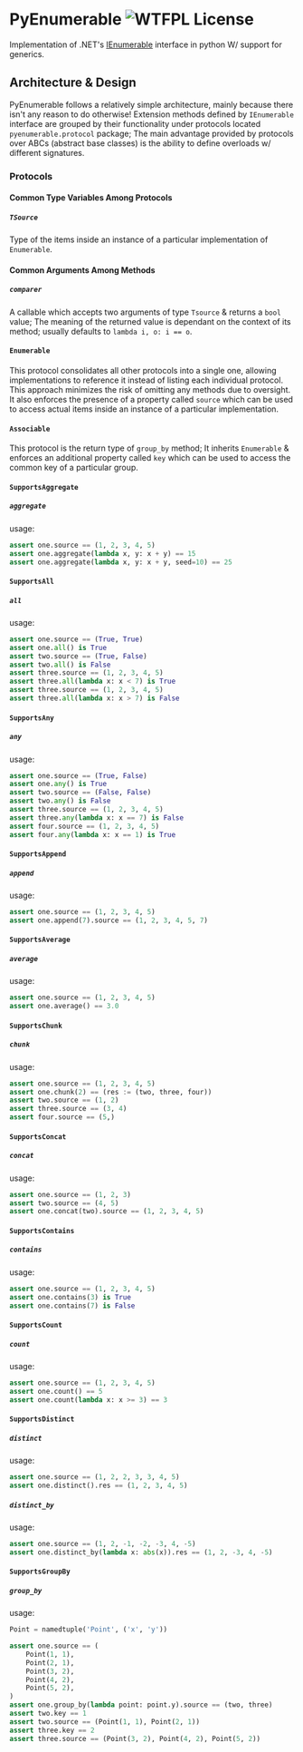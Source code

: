 # PyEnumerable ![WTFPL License](http://www.wtfpl.net/wp-content/uploads/2012/12/wtfpl-badge-4.png)

Implementation of .NET's [IEnumerable](https://learn.microsoft.com/en-us/dotnet/api/system.collections.generic.ienumerable-1?view=net-9.0) interface in python W/ support for generics.

## Architecture & Design

PyEnumerable follows a relatively simple architecture, mainly because there isn't any reason to do otherwise!
Extension methods defined by `IEnumerable` interface are grouped by their functionality under protocols located `pyenumerable.protocol` package; The main advantage provided by protocols over ABCs (abstract base classes) is the ability to define overloads w/ different signatures.

### Protocols

#### Common Type Variables Among Protocols

##### `TSource`

Type of the items inside an instance of a particular implementation of `Enumerable`.

#### Common Arguments Among Methods

##### `comparer`

A callable which accepts two arguments of type `Tsource` & returns a `bool` value; The meaning of the returned value is dependant on the context of its method; usually defaults to `lambda i, o: i == o`.

#### `Enumerable`

This protocol consolidates all other protocols into a single one, allowing implementations to reference it instead of listing each individual protocol. This approach minimizes the risk of omitting any methods due to oversight.
It also enforces the presence of a property called `source` which can be used to access actual items inside an instance of a particular implementation.

#### `Associable`

This protocol is the return type of `group_by` method; It inherits `Enumerable` & enforces an additional property called `key` which can be used to access the common key of a particular group.

#### `SupportsAggregate`

##### `aggregate`

usage:
```py
assert one.source == (1, 2, 3, 4, 5)
assert one.aggregate(lambda x, y: x + y) == 15
assert one.aggregate(lambda x, y: x + y, seed=10) == 25
```

#### `SupportsAll`

##### `all`

usage:
```py
assert one.source == (True, True)
assert one.all() is True
assert two.source == (True, False)
assert two.all() is False
assert three.source == (1, 2, 3, 4, 5)
assert three.all(lambda x: x < 7) is True
assert three.source == (1, 2, 3, 4, 5)
assert three.all(lambda x: x > 7) is False
```

#### `SupportsAny`

##### `any`

usage:
```py
assert one.source == (True, False)
assert one.any() is True
assert two.source == (False, False)
assert two.any() is False
assert three.source == (1, 2, 3, 4, 5)
assert three.any(lambda x: x == 7) is False
assert four.source == (1, 2, 3, 4, 5)
assert four.any(lambda x: x == 1) is True
```

#### `SupportsAppend`

##### `append`

usage:
```py
assert one.source == (1, 2, 3, 4, 5)
assert one.append(7).source == (1, 2, 3, 4, 5, 7)
```

#### `SupportsAverage`

##### `average`

usage:
```py
assert one.source == (1, 2, 3, 4, 5)
assert one.average() == 3.0
```

#### `SupportsChunk`

##### `chunk`

usage:
```py
assert one.source == (1, 2, 3, 4, 5)
assert one.chunk(2) == (res := (two, three, four))
assert two.source == (1, 2)
assert three.source == (3, 4)
assert four.source == (5,)
```

#### `SupportsConcat`

##### `concat`

usage:
```py
assert one.source == (1, 2, 3)
assert two.source == (4, 5)
assert one.concat(two).source == (1, 2, 3, 4, 5)
```

#### `SupportsContains`

##### `contains`

usage:
```py
assert one.source == (1, 2, 3, 4, 5)
assert one.contains(3) is True
assert one.contains(7) is False
```

#### `SupportsCount`

##### `count`

usage:
```py
assert one.source == (1, 2, 3, 4, 5)
assert one.count() == 5
assert one.count(lambda x: x >= 3) == 3
```

#### `SupportsDistinct`

##### `distinct`

usage:
```py
assert one.source == (1, 2, 2, 3, 3, 4, 5)
assert one.distinct().res == (1, 2, 3, 4, 5)
```

##### `distinct_by`

usage:
```py
assert one.source == (1, 2, -1, -2, -3, 4, -5)
assert one.distinct_by(lambda x: abs(x)).res == (1, 2, -3, 4, -5)
```

#### `SupportsGroupBy`

##### `group_by`

usage:
```py
Point = namedtuple('Point', ('x', 'y'))

assert one.source == (
    Point(1, 1),
    Point(2, 1),
    Point(3, 2),
    Point(4, 2),
    Point(5, 2),
)
assert one.group_by(lambda point: point.y).source == (two, three)
assert two.key == 1
assert two.source == (Point(1, 1), Point(2, 1))
assert three.key == 2
assert three.source == (Point(3, 2), Point(4, 2), Point(5, 2))
```
